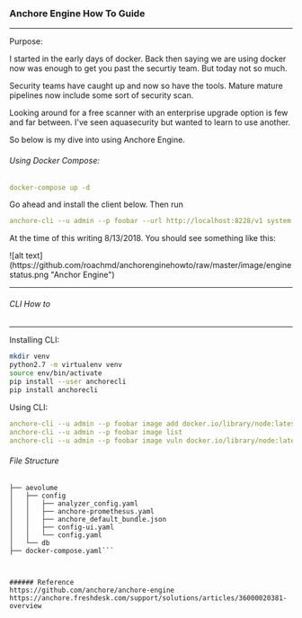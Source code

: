 ### Anchore Engine How To Guide
---
Purpose:
<p> I started in the early days of docker. Back then saying we are using docker now was enough to get you past the securtiy team. But today not so much.
<p> Security teams have caught up and now so have the tools. Mature mature pipelines now include some sort of security scan.
<p> Looking around for a free scanner with an enterprise upgrade option is few and far between. I've seen aquasecurity but wanted to learn to use another.
<p> So below is my dive into using Anchore Engine.


###### Using Docker Compose:

```yaml
docker-compose up -d
```

<p> Go ahead and install the client below. Then run

```yaml
anchore-cli --u admin --p foobar --url http://localhost:8228/v1 system status
```

<p> At the time of this writing 8/13/2018. You should see something like this:

<p> ![alt text] (https://github.com/roachmd/anchorenginehowto/raw/master/image/enginestatus.png "Anchor Engine") 

----
###### CLI How to
---
Installing CLI:

```bash
mkdir venv
python2.7 -m virtualenv venv
source env/bin/activate
pip install --user anchorecli
pip install anchorecli
```

Using CLI:

```yaml
anchore-cli --u admin --p foobar image add docker.io/library/node:latest
anchore-cli --u admin --p foobar image list
anchore-cli --u admin --p foobar image vuln docker.io/library/node:latest all
```
###### File Structure
```
├── aevolume
│   ├── config
│   │   ├── analyzer_config.yaml
│   │   ├── anchore-promethesus.yaml
│   │   ├── anchore_default_bundle.json
│   │   ├── config-ui.yaml
│   │   └── config.yaml
│   └── db
├── docker-compose.yaml```



###### Reference
https://github.com/anchore/anchore-engine
https://anchore.freshdesk.com/support/solutions/articles/36000020381-overview
